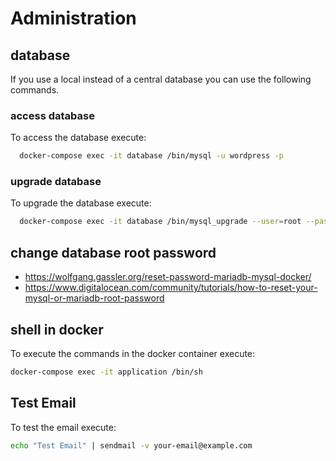 # Administration

## database 

If you use a local instead of a central database you can use the following commands.

### access database

To access the database execute:

```bash
  docker-compose exec -it database /bin/mysql -u wordpress -p
```

### upgrade database

To upgrade the database execute:


```bash
  docker-compose exec -it database /bin/mysql_upgrade --user=root --password=
```

## change database root password
- https://wolfgang.gassler.org/reset-password-mariadb-mysql-docker/
- https://www.digitalocean.com/community/tutorials/how-to-reset-your-mysql-or-mariadb-root-password

## shell in docker

To execute the commands in the docker container execute:

```bash
docker-compose exec -it application /bin/sh
```

## Test Email

To test the email execute:
```bash
echo "Test Email" | sendmail -v your-email@example.com
```


